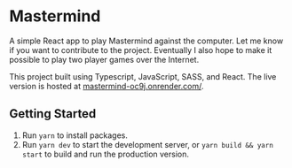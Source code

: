 # Mastermind

A simple React app to play Mastermind against the computer. Let me know if you want to contribute to the project. Eventually I also hope to make it possible to play two player games over the Internet.

This project built using Typescript, JavaScript, SASS, and React. The live version is hosted
at [mastermind-oc9j.onrender.com/](https://mastermind-oc9j.onrender.com/).

## Getting Started

1. Run `yarn` to install packages.
2. Run `yarn dev` to start the development server, or `yarn build && yarn start` to build and run the production version.
